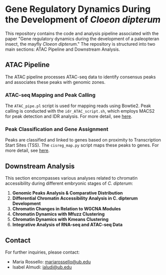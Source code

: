 # Gene Regulatory Dynamics During the Development of _Cloeon dipterum_

This repository contains the code and analysis pipeline associated with the paper "Gene regulatory dynamics during the development of a paleopteran insect, the mayfly _Cloeon dipterum_." The repository is structured into two main sections: ATAC Pipeline and Downstream Analysis.

## ATAC Pipeline

The ATAC pipeline processes ATAC-seq data to identify consensus peaks and associates these peaks with genomic zones.

### ATAC-seq Mapping and Peak Calling

The `ATAC_pipe.pl` script is used for mapping reads using Bowtie2. Peak calling is conducted with the `idr_ATAC_script.sh`, which employs MACS2 for peak detection and IDR analysis. For more detail, see [here](https://github.com/alexgilgal/Thesis_methods/tree/main/ATAC-seq%20analysis).

### Peak Classification and Gene Assignment

Peaks are classified and linked to genes based on proximity to Transcription Start Sites (TSS). The `cisreg_map.py` script maps these peaks to genes. For more detail, see [here](https://github.com/m-rossello/GeneRegLocator).

## Downstream Analysis

This section encompasses various analyses related to chromatin accessibility during different embryonic stages of _C. dipterum_:

1. **Genomic Peaks Analysis & Comparative Distribution**
2. **Differential Chromatin Accessibility Analysis in C. dipterum Development**
3. **Chromatin Changes in Relation to WGCNA Modules**
4. **Chromatin Dynamics with Mfuzz Clustering**
5. **Chromatin Dynamics with Kmeans Clustering**
6. **Integrative Analysis of RNA-seq and ATAC-seq Data**

## Contact

For further inquiries, please contact:

- Maria Rossello: [mariarossello@ub.edu](mailto:mariarossello@ub.edu)
- Isabel Almudi: [ialudi@ub.edu](mailto:ialudi@ub.edu)
